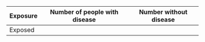 | Exposure | Number of people with disease | Number without disease |
|----------|-------------------------------|------------------------|
| Exposed  |